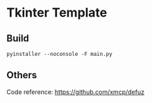 # Tkinter Template

## Build
```shell
pyinstaller --noconsole -F main.py
```

## Others
Code reference: https://github.com/xmcp/defuz